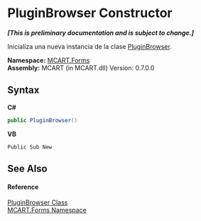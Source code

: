# PluginBrowser Constructor 
 _**\[This is preliminary documentation and is subject to change.\]**_

Inicializa una nueva instancia de la clase <a href="2ce1a893-d399-4e22-5e11-d0e46e42b0a4">PluginBrowser</a>.

**Namespace:**&nbsp;<a href="011ae362-3d07-a00f-33d0-a3505737ed05">MCART.Forms</a><br />**Assembly:**&nbsp;MCART (in MCART.dll) Version: 0.7.0.0

## Syntax

**C#**<br />
``` C#
public PluginBrowser()
```

**VB**<br />
``` VB
Public Sub New
```


## See Also


#### Reference
<a href="2ce1a893-d399-4e22-5e11-d0e46e42b0a4">PluginBrowser Class</a><br /><a href="011ae362-3d07-a00f-33d0-a3505737ed05">MCART.Forms Namespace</a><br />